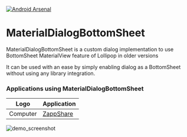 [![Android Arsenal](https://img.shields.io/badge/Android%20Arsenal-MaterialDialogBottomSheet-green.svg?style=flat)](https://android-arsenal.com/details/1/2057)
# MaterialDialogBottomSheet

MaterialDialogBottomSheet is a custom dialog implementation to use BottomSheet MaterialView feature of Lollipop in older versions

It can be used with an ease by simply enabling dialog as a BottomSheet without using any library integration.

### Applications using MaterialDialogBottomSheet

Logo     | Application
-------- | ---
Computer | [ZappShare][7]


![demo_screenshot](https://cloud.githubusercontent.com/assets/11768239/8396480/05f0dc04-1dc5-11e5-8a9e-788b00a475b3.png)

[7]: https://play.google.com/store/apps/details?id=com.takeoffandroid.zappshare
